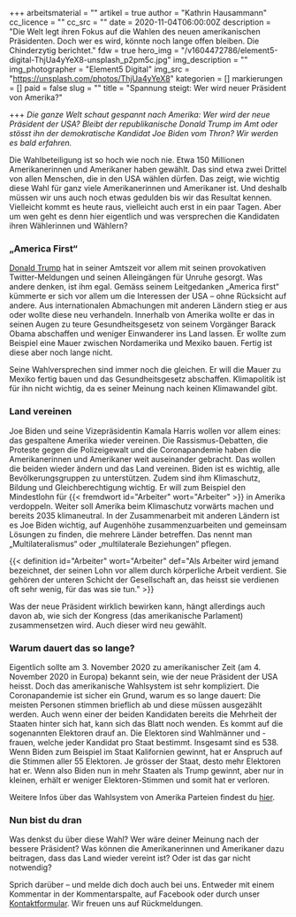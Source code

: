 +++
arbeitsmaterial = ""
artikel = true
author = "Kathrin Hausammann"
cc_licence = ""
cc_src = ""
date = 2020-11-04T06:00:00Z
description = "Die Welt legt ihren Fokus auf die Wahlen des neuen amerikanischen Präsidenten. Doch wer es wird, könnte noch lange offen bleiben. Die Chinderzytig berichtet."
fdw = true
hero_img = "/v1604472786/element5-digital-ThjUa4yYeX8-unsplash_p2pm5c.jpg"
img_description = ""
img_photographer = "Element5 Digital"
img_src = "https://unsplash.com/photos/ThjUa4yYeX8"
kategorien = []
markierungen = []
paid = false
slug = ""
title = "Spannung steigt: Wer wird neuer Präsident von Amerika?"

+++
_Die ganze Welt schaut gespannt nach Amerika: Wer wird der neue Präsident der USA? Bleibt der republikanische Donald Trump im Amt oder stösst ihn der demokratische Kandidat Joe Biden vom Thron? Wir werden es bald erfahren._

Die Wahlbeteiligung ist so hoch wie noch nie. Etwa 150 Millionen Amerikanerinnen und Amerikaner haben gewählt. Das sind etwa zwei Drittel von allen Menschen, die in den USA wählen dürfen. Das zeigt, wie wichtig diese Wahl für ganz viele Amerikanerinnen und Amerikaner ist. Und deshalb müssen wir uns auch noch etwas gedulden bis wir das Resultat kennen. Vielleicht kommt es heute raus, vielleicht auch erst in ein paar Tagen. Aber um wen geht es denn hier eigentlich und was versprechen die Kandidaten ihren Wählerinnen und Wählern?

### „America First“

[Donald Trump](https://www.chinderzytig.ch/donaldtrump/) hat in seiner Amtszeit vor allem mit seinen provokativen Twitter-Meldungen und seinen Alleingängen für Unruhe gesorgt. Was andere denken, ist ihm egal. Gemäss seinem Leitgedanken „America first“ kümmerte er sich vor allem um die Interessen der USA – ohne Rücksicht auf andere. Aus internationalen Abmachungen mit anderen Ländern stieg er aus oder wollte diese neu verhandeln. Innerhalb von Amerika wollte er das in seinen Augen zu teure Gesundheitsgesetz von seinem Vorgänger Barack Obama abschaffen und weniger Einwanderer ins Land lassen. Er wollte zum Beispiel eine Mauer zwischen Nordamerika und Mexiko bauen. Fertig ist diese aber noch lange nicht.

Seine Wahlversprechen sind immer noch die gleichen. Er will die Mauer zu Mexiko fertig bauen und das Gesundheitsgesetz abschaffen. Klimapolitik ist für ihn nicht wichtig, da es seiner Meinung nach keinen Klimawandel gibt.

### Land vereinen

Joe Biden und seine Vizepräsidentin Kamala Harris wollen vor allem eines: das gespaltene Amerika wieder vereinen. Die Rassismus-Debatten, die Proteste gegen die Polizeigewalt und die Coronapandemie haben die Amerikanerinnen und Amerikaner weit auseinander gebracht. Das wollen die beiden wieder ändern und das Land vereinen. Biden ist es wichtig, alle Bevölkerungsgruppen zu unterstützen. Zudem sind ihm Klimaschutz, Bildung und Gleichberechtigung wichtig. Er will zum Beispiel den Mindestlohn für {{< fremdwort id="Arbeiter" wort="Arbeiter" >}} in Amerika verdoppeln. Weiter soll Amerika beim Klimaschutz vorwärts machen und bereits 2035 klimaneutral. In der Zusammenarbeit mit anderen Ländern ist es Joe Biden wichtig, auf Augenhöhe zusammenzuarbeiten und gemeinsam Lösungen zu finden, die mehrere Länder betreffen. Das nennt man „Multilateralismus“ oder „multilaterale Beziehungen“ pflegen.

{{< definition id="Arbeiter" wort="Arbeiter" def="Als Arbeiter wird jemand bezeichnet, der seinen Lohn vor allem durch körperliche Arbeit verdient. Sie gehören der unteren Schicht der Gesellschaft an, das heisst sie verdienen oft sehr wenig, für das was sie tun." >}}

Was der neue Präsident wirklich bewirken kann, hängt allerdings auch davon ab, wie sich der Kongress (das amerikanische Parlament) zusammensetzen wird. Auch dieser wird neu gewählt.

### Warum dauert das so lange?

Eigentlich sollte am 3. November 2020 zu amerikanischer Zeit (am 4. November 2020 in Europa) bekannt sein, wie der neue Präsident der USA heisst. Doch das amerikanische Wahlsystem ist sehr kompliziert. Die Coronapandemie ist sicher ein Grund, warum es so lange dauert: Die meisten Personen stimmen brieflich ab und diese müssen ausgezählt werden. Auch wenn einer der beiden Kandidaten bereits die Mehrheit der Staaten hinter sich hat, kann sich das Blatt noch wenden. Es kommt auf die sogenannten Elektoren drauf an. Die Elektoren sind Wahlmänner und -frauen, welche jeder Kandidat pro Staat bestimmt. Insgesamt sind es 538. Wenn Biden zum Beispiel im Staat Kalifornien gewinnt, hat er Anspruch auf die Stimmen aller 55 Elektoren. Je grösser der Staat, desto mehr Elektoren hat er. Wenn also Biden nun in mehr Staaten als Trump gewinnt, aber nur in kleinen, erhält er weniger Elektoren-Stimmen und somit hat er verloren.

Weitere Infos über das Wahlsystem von Amerika Parteien findest du [hier](https://www.chinderzytig.ch/republikaner-und-demokraten-die-zwei-parteien-der-usa/ "hier"). 

### Nun bist du dran

Was denkst du über diese Wahl? Wer wäre deiner Meinung nach der bessere Präsident? Was können die Amerikanerinnen und Amerikaner dazu beitragen, dass das Land wieder vereint ist? Oder ist das gar nicht notwendig?

Sprich darüber – und melde dich doch auch bei uns. Entweder mit einem Kommentar in der Kommentarspalte, auf Facebook oder durch unser [Kontaktformular](https://www.chinderzytig.ch/kontakt/). Wir freuen uns auf Rückmeldungen.